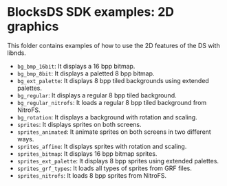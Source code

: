 # BlocksDS SDK examples: 2D graphics

This folder contains examples of how to use the 2D features of the DS with
libnds.

- `bg_bmp_16bit`: It displays a 16 bpp bitmap.
- `bg_bmp_8bit`: It displays a paletted 8 bpp bitmap.
- `bg_ext_palette`: It displays 8 bpp tiled backgrounds using extended palettes.
- `bg_regular`: It displays a regular 8 bpp tiled background.
- `bg_regular_nitrofs`: It loads a regular 8 bpp tiled background from NitroFS.
- `bg_rotation`: It displays a background with rotation and scaling.
- `sprites`: It displays sprites on both screens.
- `sprites_animated`: It animate sprites on both screens in two different ways.
- `sprites_affine`: It displays sprites with rotation and scaling.
- `sprites_bitmap`: It displays 16 bpp bitmap sprites.
- `sprites_ext_palette`: It displays 8 bpp sprites using extended palettes.
- `sprites_grf_types`: It loads all types of sprites from GRF files.
- `sprites_nitrofs`: It loads 8 bpp sprites from NitroFS.
